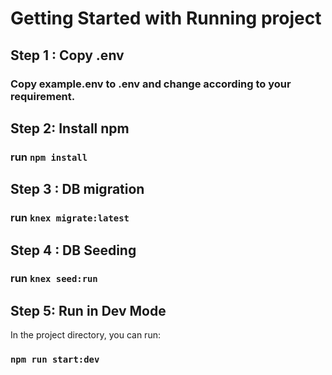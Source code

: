 # Getting Started with Running project 

## Step 1 : Copy .env

### Copy example.env to .env and change according to your requirement.

## Step 2: Install npm

### run `npm install`
## Step 3 : DB migration

### run `knex migrate:latest`

## Step 4 : DB Seeding

### run `knex seed:run`

## Step 5: Run in Dev Mode

In the project directory, you can run:

### `npm run start:dev`

